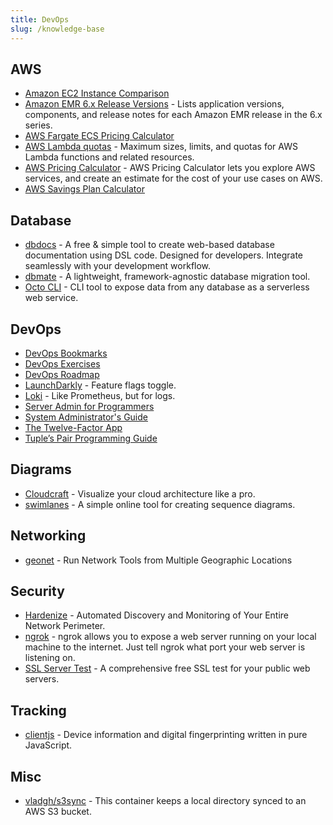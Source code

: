 ```yaml
---
title: DevOps
slug: /knowledge-base
---
```


## AWS
- [Amazon EC2 Instance Comparison](https://ec2instances.github.io/)
- [Amazon EMR 6.x Release Versions](https://docs.aws.amazon.com/emr/latest/ReleaseGuide/emr-release-6x.html) - Lists application versions, components, and release notes for each Amazon EMR release in the 6.x series.
- [AWS Fargate ECS Pricing Calculator](https://www.fargate.org/)
- [AWS Lambda quotas](https://docs.aws.amazon.com/lambda/latest/dg/gettingstarted-limits.html) - Maximum sizes, limits, and quotas for AWS Lambda functions and related resources.
- [AWS Pricing Calculator](https://calculator.aws/) - AWS Pricing Calculator lets you explore AWS services, and create an estimate for the cost of your use cases on AWS.
- [AWS Savings Plan Calculator](https://cloudshim.com/calculator)


## Database
- [dbdocs](https://dbdocs.io) - A free & simple tool to create web-based database documentation using DSL code. Designed for developers. Integrate seamlessly with your development workflow.
- [dbmate](https://github.com/amacneil/dbmate) - A lightweight, framework-agnostic database migration tool.
- [Octo CLI](https://github.com/octoproject/octo-cli) - CLI tool to expose data from any database as a serverless web service.


## DevOps
- [DevOps Bookmarks](https://www.devopsbookmarks.org)
- [DevOps Exercises](https://github.com/bregman-arie/devops-exercises#python)
- [DevOps Roadmap](https://roadmap.sh/devops)
- [LaunchDarkly](https://launchdarkly.com/) - Feature flags toggle.
- [Loki](https://github.com/grafana/loki) - Like Prometheus, but for logs.
- [Server Admin for Programmers](https://serversforhackers.com/)
- [System Administrator's Guide](https://docs.rockylinux.org/books/admin_guide/01-presentation/)
- [The Twelve-Factor App](https://12factor.net/)
- [Tuple’s Pair Programming Guide](https://tuple.app/pair-programming-guide)


## Diagrams
- [Cloudcraft](https://www.cloudcraft.co) - Visualize your cloud architecture like a pro.
- [swimlanes](https://swimlanes.io) - A simple online tool for creating sequence diagrams.


## Networking
- [geonet](https://geonet.shodan.io/) - Run Network Tools from Multiple Geographic Locations


## Security
- [Hardenize](https://www.hardenize.com/) - Automated Discovery and Monitoring of Your Entire Network Perimeter.
- [ngrok](https://ngrok.com/) - ngrok allows you to expose a web server running on your local machine to the internet. Just tell ngrok what port your web server is listening on.
- [SSL Server Test](https://www.ssllabs.com/ssltest/) - A comprehensive free SSL test for your public web servers.


## Tracking
- [clientjs](https://github.com/jackspirou/clientjs) - Device information and digital fingerprinting written in pure JavaScript.


## Misc
- [vladgh/s3sync](https://hub.docker.com/r/vladgh/s3sync) - This container keeps a local directory synced to an AWS S3 bucket.

